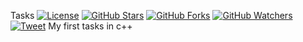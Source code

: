 Tasks [![License][license-img]][license-url] [![GitHub Stars][stars-img]][stars-url] [![GitHub Forks][forks-img]][forks-url] [![GitHub Watchers][watchers-img]][watchers-url] [![Tweet][tweet-img]][tweet-url]
My first tasks in c++

[main-url]: https://github.com/d351d3r/Tasks
[cpp-url]: https://github.com/d351d3r/Tasks
[github-url]: https://github.com/d351d3r/Tasks
[readme-url]: https://github.com/d351d3r/Tasks#readme
[issues-main-url]: https://github.com/d351d3r/Tasks/issues
[issues-ver-url]: https://github.com/d351d3r/Tasks/issues
[stars-url]: https://github.com/rsp/travis-hello-modern-cpp/stargazers
[watchers-url]: https://github.com/rsp/travis-hello-modern-cpp/watchers
[forks-url]: https://github.com/rsp/travis-hello-modern-cpp/network/members
[stars-img]: https://img.shields.io/github/stars/rsp/travis-hello-modern-cpp.svg?style=social&amp;label=Stars
[forks-img]: https://img.shields.io/github/forks/rsp/travis-hello-modern-cpp.svg?style=social&amp;label=Forks
[watchers-img]: https://img.shields.io/github/watchers/rsp/travis-hello-modern-cpp.svg?style=social&amp;label=Watchers
[tweet-img]: https://img.shields.io/twitter/url/https/github.com/rsp/travis-hello-modern-cpp.svg?style=social
[tweet-url]: https://twitter.com/intent/tweet?text=%23Travis+example+for+modern+C%2b%2b+with+new+GCC+and+CLang+by+@pocztarski:&url=https%3A%2F%2Fgithub.com%2Frsp%2Ftravis-hello-modern-cpp
[license-url]: https://github.com/d351d3r/Tasks/LICENSE.md
[license-img]: https://img.shields.io/github/license/rsp/travis-hello-modern-cpp.svg
[travis-url]: https://travis-ci.org/rsp/travis-hello-modern-cpp
[travis-img]: https://travis-ci.org/rsp/travis-hello-modern-cpp.svg?branch=master
[snyk-url]: https://snyk.io/test/github/rsp/travis-hello-modern-cpp
[snyk-img]: https://snyk.io/test/github/rsp/travis-hello-modern-cpp/badge.svg
[github-follow-url]: https://github.com/rsp
[github-follow-img]: https://img.shields.io/github/followers/rsp.svg?style=social&label=Follow
[twitter-follow-url]: https://twitter.com/intent/follow?screen_name=pocztarski
[twitter-follow-img]: https://img.shields.io/twitter/follow/pocztarski.svg?style=social&label=Follow
[stackoverflow-url]: https://stackoverflow.com/users/613198/rsp
[stackexchange-url]: https://stackexchange.com/users/303952/rsp
[stackexchange-img]: https://stackexchange.com/users/flair/303952.png
[gitlab-url]: https://gitlab.com/rsp/travis-hello-modern-cpp
[gitlabci-img]: https://gitlab.com/rsp/travis-hello-modern-cpp/badges/master/build.svg
[gitlabci-url]: https://gitlab.com/rsp/travis-hello-modern-cpp/builds

